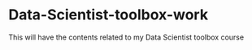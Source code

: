 # Data-Scientist-toolbox-work
This will have the contents related to my Data Scientist toolbox course
